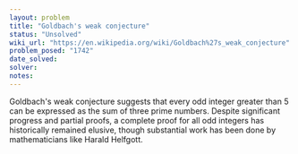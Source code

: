 ```yaml
---
layout: problem
title: "Goldbach's weak conjecture"
status: "Unsolved"
wiki_url: "https://en.wikipedia.org/wiki/Goldbach%27s_weak_conjecture"
problem_posed: "1742"
date_solved:
solver:
notes:
---
```

Goldbach's weak conjecture suggests that every odd integer greater than 5 can be expressed as the sum of three prime numbers. Despite significant progress and partial proofs, a complete proof for all odd integers has historically remained elusive, though substantial work has been done by mathematicians like Harald Helfgott.